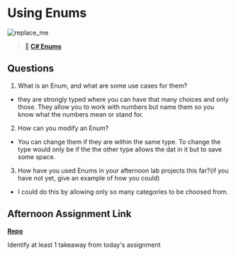# Using Enums

![replace_me](https://codeworks.blob.core.windows.net/public/assets/img/illustrations/placeholder.svg)

> **📖 [C# Enums](https://codeworksacademy.com/fs-student-guide/resources/wk10/03-Enums)**

## Questions

1. What is an Enum, and what are some use cases for them?
- they are strongly typed where you can have that many choices and only those. They allow you to work with numbers but name them so you know what the numbers mean or stand for.
2. How can you modify an Enum?
- You can change them if they are within the same type. To change the type would only be if the the other type allows the dat in it but to save some space.
3. How have you used Enums in your afternoon lab projects this far?(if you have not yet, give an example of how you could)
- I could do this by allowing only so many categories to be choosed from.
## Afternoon Assignment Link

**[Repo](https://github.com/laxmeyers/allSpice)**

Identify at least 1 takeaway from today's assignment
